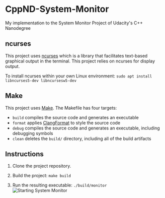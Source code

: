 # CppND-System-Monitor
My implementation to the System Monitor Project of Udacity's C++ Nanodegree

## ncurses
This project uses [ncurses](https://www.gnu.org/software/ncurses/) which is a library that facilitates text-based graphical output in the terminal. This project relies on ncurses for display output.

To install ncurses within your own Linux environment: `sudo apt install libncurses5-dev libncursesw5-dev`

## Make
This project uses [Make](https://www.gnu.org/software/make/). The Makefile has four targets:
* `build` compiles the source code and generates an executable
* `format` applies [ClangFormat](https://clang.llvm.org/docs/ClangFormat.html) to style the source code
* `debug` compiles the source code and generates an executable, including debugging symbols
* `clean` deletes the `build/` directory, including all of the build artifacts

## Instructions

1. Clone the project repository.

2. Build the project: `make build`

3. Run the resulting executable: `./build/monitor`
![Starting System Monitor](images/starting_monitor.png)
